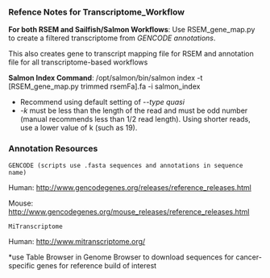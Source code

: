 ### Refence Notes for Transcriptome_Workflow ###

**For both RSEM and Sailfish/Salmon Workflows**: Use RSEM_gene_map.py to create a filtered transcriptome from *GENCODE annotations*.

This also creates gene to transcript mapping file for RSEM and annotation file for all transcriptome-based workflows

**Salmon Index Command**: /opt/salmon/bin/salmon index -t [RSEM_gene_map.py trimmed rsemFa].fa -i salmon_index
- Recommend using default setting of *--type quasi*
- *-k* must be less than the length of the read and must be odd number (manual recommends less than 1/2 read length).  Using shorter reads, use a lower value of k (such as 19).

### Annotation Resources ###

    GENCODE (scripts use .fasta sequences and annotations in sequence name)

Human:
http://www.gencodegenes.org/releases/reference_releases.html

Mouse:
http://www.gencodegenes.org/mouse_releases/reference_releases.html

    MiTranscriptome

Human:
http://www.mitranscriptome.org/

*use Table Browser in Genome Browser to download sequences for cancer-specific genes for reference build of interest
